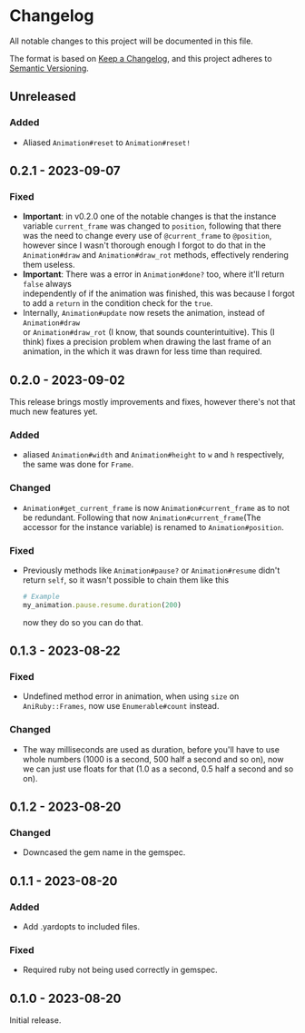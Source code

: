 # Changelog

All notable changes to this project will be documented in this file.

The format is based on [Keep a Changelog](https://keepachangelog.com/en/1.0.0/),
and this project adheres to [Semantic Versioning](https://semver.org/spec/v2.0.0.html).

## Unreleased

### Added

- Aliased `Animation#reset` to `Animation#reset!`

## 0.2.1 - 2023-09-07

### Fixed

- **Important**: in v0.2.0 one of the notable changes is that the instance variable `current_frame` was changed to `position`, following that there was
  the need to change every use of `@current_frame` to `@position`, however
  since I wasn't thorough enough I forgot to do that in the `Animation#draw` and `Animation#draw_rot`
  methods, effectively rendering them useless.
- **Important**: There was a error in `Animation#done?` too, where it'll return `false` always    
  independently of if the animation was finished, this was because I forgot to add a `return` in
  the condition check for the `true`.
- Internally, `Animation#update` now resets the animation, instead of `Animation#draw`  
or `Animation#draw_rot` (I know, that sounds counterintuitive). This (I think) fixes a precision problem when drawing the last frame
of an animation, in the which it was drawn for less time than required.

## 0.2.0 - 2023-09-02

This release brings mostly improvements and fixes, however there's not that much
new features yet.

### Added

- aliased `Animation#width` and `Animation#height` to `w` and `h` respectively, the same was done
for `Frame`.

### Changed

- `Animation#get_current_frame` is now `Animation#current_frame` as to not be redundant. Following that now `Animation#current_frame`(The accessor for the instance variable) is renamed to `Animation#position`.

### Fixed

- Previously methods like `Animation#pause?` or `Animation#resume` didn't return `self`, so it wasn't possible to chain them like this
  ```ruby
  # Example
  my_animation.pause.resume.duration(200)
  ```
  now they do so you can do that.

## 0.1.3 - 2023-08-22

### Fixed

- Undefined method error in animation, when using `size` on `AniRuby::Frames`, now
  use `Enumerable#count` instead.

### Changed

- The way milliseconds are used as duration, before you'll have to use whole numbers
  (1000 is a second, 500 half a second and so on), now we can just use floats for that (1.0 as a second, 0.5 half a second and so on).

## 0.1.2 - 2023-08-20

### Changed

- Downcased the gem name in the gemspec.

## 0.1.1 - 2023-08-20

### Added

- Add .yardopts to included files.

### Fixed

- Required ruby not being used correctly in gemspec.

## 0.1.0 - 2023-08-20

Initial release.
